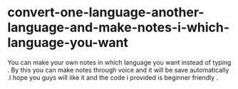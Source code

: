# convert-one-language-another-language-and-make-notes-i-which-language-you-want
You can make your own notes in which language you want instead of typing . By this you can make notes through voice and it will be save automatically .I hope you guys will like it and the code i provided is beginner friendly .
